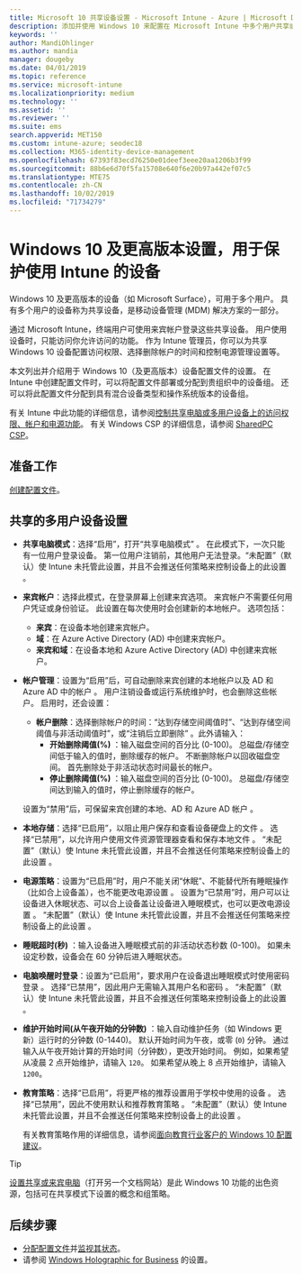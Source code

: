 ```yaml
---
title: Microsoft 10 共享设备设置 - Microsoft Intune - Azure | Microsoft Docs
description: 添加并使用 Windows 10 来配置在 Microsoft Intune 中多个用户共享或使用的设备。 查看所有设置列表以及对设备（包括 Microsoft Surface）的效果。 控制来宾帐户、管理帐户和删除非活动帐户、允许或阻止保存到本地存储、设置电源和睡眠选项、选择安装更新的时间，并在设备配置文件的教育环境中使用设备。
keywords: ''
author: MandiOhlinger
ms.author: mandia
manager: dougeby
ms.date: 04/01/2019
ms.topic: reference
ms.service: microsoft-intune
ms.localizationpriority: medium
ms.technology: ''
ms.assetid: ''
ms.reviewer: ''
ms.suite: ems
search.appverid: MET150
ms.custom: intune-azure; seodec18
ms.collection: M365-identity-device-management
ms.openlocfilehash: 67393f83ecd76250e01deef3eee20aa1206b3f99
ms.sourcegitcommit: 88b6e6d70f5fa15708e640f6e20b97a442ef07c5
ms.translationtype: MTE75
ms.contentlocale: zh-CN
ms.lasthandoff: 10/02/2019
ms.locfileid: "71734279"
---
```

# <a name="windows-10-and-later-settings-to-manage-shared-devices-using-intune"></a>Windows 10 及更高版本设置，用于保护使用 Intune 的设备

Windows 10 及更高版本的设备（如 Microsoft Surface），可用于多个用户。 具有多个用户的设备称为共享设备，是移动设备管理 (MDM) 解决方案的一部分。

通过 Microsoft Intune，终端用户可使用来宾帐户登录这些共享设备。 用户使用设备时，只能访问你允许访问的功能。 作为 Intune 管理员，你可以为共享 Windows 10 设备配置访问权限、选择删除帐户的时间和控制电源管理设置等。

本文列出并介绍用于 Windows 10（及更高版本）设备配置文件的设置。 在 Intune 中创建配置文件时，可以将配置文件部署或分配到贵组织中的设备组。 还可以将此配置文件分配到具有混合设备类型和操作系统版本的设备组。

有关 Intune 中此功能的详细信息，请参阅[控制共享电脑或多用户设备上的访问权限、帐户和电源功能](shared-user-device-settings.md)。 有关 Windows CSP 的详细信息，请参阅 [SharedPC CSP](https://docs.microsoft.com/windows/client-management/mdm/sharedpc-csp)。

## <a name="before-your-begin"></a>准备工作

[创建配置文件](shared-user-device-settings.md)。

## <a name="shared-multi-user-device-settings"></a>共享的多用户设备设置

- **共享电脑模式**：选择“启用”，打开“共享电脑模式”  。 在此模式下，一次只能有一位用户登录设备。 第一位用户注销前，其他用户无法登录。“未配置”（默认）使 Intune 未托管此设置，并且不会推送任何策略来控制设备上的此设置  。
- **来宾帐户**：选择此模式，在登录屏幕上创建来宾选项。 来宾帐户不需要任何用户凭证或身份验证。 此设置在每次使用时会创建新的本地帐户。 选项包括：
  - **来宾**：在设备本地创建来宾帐户。
  - **域**：在 Azure Active Directory (AD) 中创建来宾帐户。
  - **来宾和域**：在设备本地和 Azure Active Directory (AD) 中创建来宾帐户。
- **帐户管理**：设置为“启用”后，可自动删除来宾创建的本地帐户以及 AD 和 Azure AD 中的帐户  。 用户注销设备或运行系统维护时，也会删除这些帐户。 启用时，还会设置：
  - **帐户删除**：选择删除帐户的时间：“达到存储空间阈值时”、“达到存储空间阈值与非活动阈值时”，或“注销后立即删除”    。此外请输入：
    - **开始删除阈值(%)** ：输入磁盘空间的百分比 (0-100)。 总磁盘/存储空间低于输入的值时，删除缓存的帐户。 不断删除帐户以回收磁盘空间。 首先删除处于非活动状态时间最长的帐户。
    - **停止删除阈值(%)** ：输入磁盘空间的百分比 (0-100)。 总磁盘/存储空间达到输入的值时，停止删除缓存的帐户。

  设置为“禁用”后，可保留来宾创建的本地、AD 和 Azure AD 帐户  。

- **本地存储**：选择“已启用”，以阻止用户保存和查看设备硬盘上的文件  。 选择“已禁用”，以允许用户使用文件资源管理器查看和保存本地文件  。 “未配置”（默认）使 Intune 未托管此设置，并且不会推送任何策略来控制设备上的此设置  。
- **电源策略**：设置为“已启用”时，用户不能关闭“休眠”、不能替代所有睡眠操作（比如合上设备盖），也不能更改电源设置  。 设置为“已禁用”时，用户可以让设备进入休眠状态、可以合上设备盖让设备进入睡眠模式，也可以更改电源设置  。 “未配置”（默认）使 Intune 未托管此设置，并且不会推送任何策略来控制设备上的此设置  。
- **睡眠超时(秒)** ：输入设备进入睡眠模式前的非活动状态秒数 (0-100)。 如果未设定秒数，设备会在 60 分钟后进入睡眠状态。
- **电脑唤醒时登录**：设置为“已启用”，要求用户在设备退出睡眠模式时使用密码登录  。 选择“已禁用”，因此用户无需输入其用户名和密码  。 “未配置”（默认）使 Intune 未托管此设置，并且不会推送任何策略来控制设备上的此设置  。
- **维护开始时间(从午夜开始的分钟数)** ：输入自动维护任务（如 Windows 更新）运行时的分钟数 (0-1440)。 默认开始时间为午夜，或零 (`0`) 分钟。 通过输入从午夜开始计算的开始时间（分钟数），更改开始时间。 例如，如果希望从凌晨 2 点开始维护，请输入 `120`。 如果希望从晚上 8 点开始维护，请输入 `1200`。
- **教育策略**：选择“已启用”，将更严格的推荐设置用于学校中使用的设备  。 选择“已禁用”，因此不使用默认和推荐教育策略  。 “未配置”（默认）使 Intune 未托管此设置，并且不会推送任何策略来控制设备上的此设置  。

  有关教育策略作用的详细信息，请参阅[面向教育行业客户的 Windows 10 配置建议](https://docs.microsoft.com/education/windows/configure-windows-for-education)。

> [!TIP]
> [设置共享或来宾电脑](https://docs.microsoft.com/windows/configuration/set-up-shared-or-guest-pc)（打开另一个文档网站）是此 Windows 10 功能的出色资源，包括可在共享模式下设置的概念和组策略。

## <a name="next-steps"></a>后续步骤

- [分配配置文件](device-profile-assign.md)并[监视其状态](device-profile-monitor.md)。
- 请参阅 [Windows Holographic for Business](shared-user-device-settings-windows-holographic.md) 的设置。
